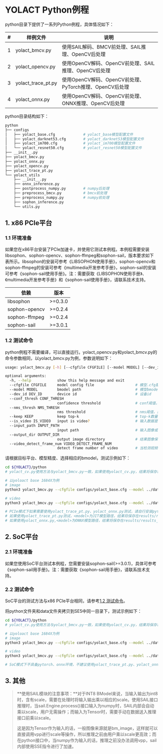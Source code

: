 # YOLACT Python例程

python目录下提供了一系列Python例程，具体情况如下：

| #    | 样例文件           | 说明                                                    |
| ---- | ------------------ | ------------------------------------------------------- |
| 1    | yolact_bmcv.py     | 使用SAIL解码、BMCV前处理、SAIL推理、OpenCV后处理        |
| 2    | yolact_opencv.py   | 使用OpenCV解码、OpenCV前处理、SAIL推理、OpenCV后处理    |
| 3    | yolact_trace_pt.py | 使用OpenCV解码、OpenCV前处理、PyTorch推理、OpenCV后处理 |
| 4    | yolact_onnx.py     | 使用OpenCV解码、OpenCV前处理、ONNX推理、OpenCV后处理    |

python目录结构如下：

```bash
python
├── configs
│   ├── yolact_base.cfg				# yolact_base模型配置文件
│   ├── yolact_darknet53.cfg		# yolact_darknet53模型配置文件
│   ├── yolact_im700.cfg			# yolact_im700模型配置文件
│   └── yolact_resnet50.cfg			# yolact_resnet50模型配置文件
├── __init__.py
├── yolact_bmcv.py					
├── yolact_onnx.py					
├── yolact_opencv.py
├── yolact_trace_pt.py
└── yolact_utils					
    ├── __init__.py
    ├── onnx_inference.py
    ├── postprocess_numpy.py		# numpy后处理
    ├── preprocess_bmcv.py			# bmcv前处理
    ├── preprocess_numpy.py			# numpy前处理
    ├── sophon_inference.py
    └── utils.py
```

## 1. x86 PCIe平台

### 1.1 环境准备

如果您在x86平台安装了PCIe加速卡，并使用它测试本例程。本例程需要安装libsophon、sophon-opencv、sophon-ffmpeg和sophon-sail，版本要求如下表所示。libsophon的安装可参考《LIBSOPHON使用手册》，sophon-opencv和sophon-ffmpeg的安装可参考《multimedia开发参考手册》，sophon-sail的安装可参考《sophon-sail使用手册》。注：需要获取《LIBSOPHON使用手册》、《multimedia开发参考手册》和《sophon-sail使用手册》，请联系技术支持。

| 依赖          | 版本    |
| ------------- | ------- |
| libsophon     | >=0.3.0 |
| sophon-opencv | >=0.2.4 |
| sophon-ffmpeg | >=0.2.4 |
| sophon-sail   | >=3.0.1 |

### 1.2 测试命令

python例程不需要编译，可以直接运行。yolact_opencv.py和yolact_bmcv.py的命令参数相同，以yolact_bmcv.py为例，参数说明如下：

```bash
usage: yolact_bmcv.py [-h] [--cfgfile CFGFILE] [--model MODEL] [--dev_id DEV_ID] [--conf_thresh CONF_THRESH] [--nms_thresh NMS_THRESH] [--keep KEEP] [--is_video IS_VIDEO] [--input_path INPUT_PATH] [--output_dir OUTPUT_DIR] [--video_detect_frame_num VIDEO_DETECT_FRAME_NUM]

optional arguments:
  -h, --help            show this help message and exit
  --cfgfile CFGFILE     model config file					# 模型.cfg配置文件
  --model MODEL         bmodel path							# 模型bmodel文件
  --dev_id DEV_ID       device id							# 设备id
  --conf_thresh CONF_THRESH
                        confidence threshold				# conf阈值，默认为0.5
  --nms_thresh NMS_THRESH
                        nms threshold						# nms阈值，默认为0.5
  --keep KEEP           keep top-k							# top-k数量，默认为100
  --is_video IS_VIDEO   input is video?						# 输入数据是否为视频，0：输入为图像，1：输入为视频。默认为0
  --input_path INPUT_PATH
                        input path							# 输入图像或视频路径 	
  --output_dir OUTPUT_DIR
                        output image directory				# 结果图像保存的文件夹路径，默认保存在results/results_{script}文件夹下。{script}为bmcv或opencv
  --video_detect_frame_num VIDEO_DETECT_FRAME_NUM
                        detect frame number of video		# 当检测视频时，检测和保存结果的视频帧数，默认为10
```

请根据目标平台、模型精度、选择相应的bmodel，测试示例如下：

```bash
cd ${YOLACT}/python
# yolact_cv.py使用方法与yolact_bmcv.py一致，如果使用yolact_cv.py，结果将保存在results/results_cv目录下；如果使用yolact_bmcv.py，结果将保存在results/results_bmcv目录下。

# 以yoloact base 1684X为例
# image
python3 yolact_bmcv.py --cfgfile configs/yolact_base.cfg --model ../data/models/BM1684X/yolact_base_54_800000_fp32_b1.bmodel --input_path ../data/images/

# video
python3 yolact_bmcv.py --cfgfile configs/yolact_base.cfg --model ../data/models/BM1684X/yolact_base_54_800000_fp32_b1.bmodel --is_video 1 --input_path ../data/videos/road.mp4 --video_detect_frame_num 10

# PCIe模式下如果需要使用yolact_trace_pt.py、yolact_onnx.py测试，请自行安装pytorch、onnx环境
# 如果使用yolact_trace_pt.py测试，<model>为JIT模型路径，结果将保存在results/results_trace_pt目录下
# 如果使用yolact_onnx.py,<model>为ONNX模型路径，结果将保存在results/results_onnx目录下
```

## 2. SoC平台

### 2.1 环境准备

如果您使用SoC平台测试本例程，您需要安装sophon-sail(>=3.0.1)，具体可参考《sophon-sail用手册》。注：需要获取《sophon-sail用手册》，请联系技术支持。

### 2.2 测试命令

SoC平台的测试方法与x86 PCIe平台相同，请参考[1.2 测试命令](#12-测试命令)。

将python文件夹和data文件夹拷贝到SE5中同一目录下，测试示例如下：

```bash
cd ${YOLACT}/python
# yolact_cv.py使用方法与yolact_bmcv.py一致，如果使用yolact_cv.py，结果将保存在results/results_cv目录下；如果使用yolact_bmcv.py，结果将保存在results/results_bmcv目录下。

# 以yoloact base 1684X为例
# image
python3 yolact_bmcv.py --cfgfile configs/yolact_base.cfg --model ../data/models/BM1684X/yolact_base_54_800000_fp32_b1.bmodel --input_path ../data/images/

# video
python3 yolact_bmcv.py --cfgfile configs/yolact_base.cfg --model ../data/models/BM1684X/yolact_base_54_800000_fp32_b1.bmodel --is_video 1 --input_path ../data/videos/road.mp4 --video_detect_frame_num 10

# SoC模式下不具备pytorch、onnx环境，不建议使用yolact_trace_pt.py、yolact_onnx.py测试
```

## 3. 其他

> **使用SAIL模块的注意事项：**对于INT8 BModel来说，当输入输出为int8时，含有scale，需要在处理时将输入输出乘以相应的scale。使用SAIL接口推理时，当sail.Engine.process()接口输入为numpy时，SAIL内部会自动乘以scale，用户无需操作；而输入为Tensor时，需要手动在数据送入推理接口前乘以scale。
>
> 这是因为Tensor作为输入的话，一般图像来源就是bm_image，这样就可以直接调用vpp进行scale等操作，所以推理之前由用户乘以scale更高效；而在python接口中，当numpy作为输入的话，推理之前没办法调用vpp，sail内部使用SSE指令进行了加速。


